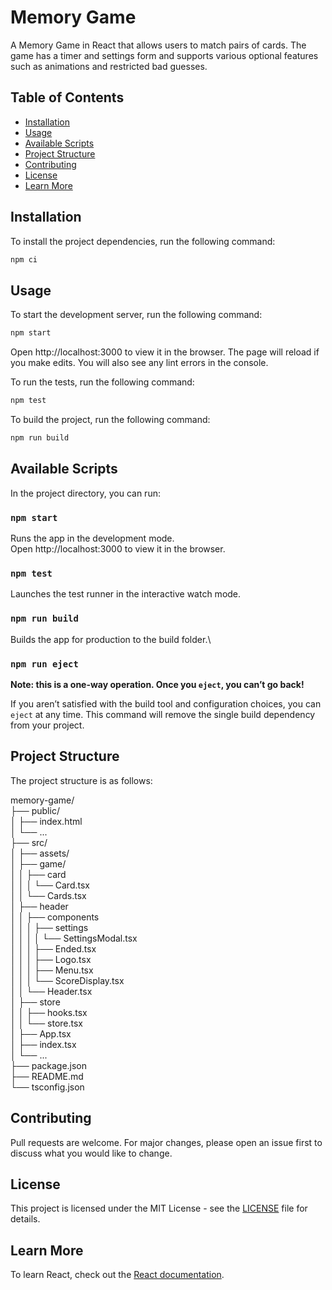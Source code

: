 # Memory Game

A Memory Game in React that allows users to match pairs of cards. The game has a timer and settings form and supports various optional features such as animations and restricted bad guesses.

## Table of Contents

- [Installation](#installation)
- [Usage](#usage)
- [Available Scripts](#available-scripts)
- [Project Structure](#project-structure)
- [Contributing](#contributing)
- [License](#license)
- [Learn More](#learn-more)

## Installation

To install the project dependencies, run the following command:

```bash
npm ci
```

## Usage

To start the development server, run the following command:

```bash
npm start
```

Open http://localhost:3000 to view it in the browser. The page will reload if you make edits. You will also see any lint errors in the console.

To run the tests, run the following command:

```bash
npm test
```

To build the project, run the following command:

```bash
npm run build
```

## Available Scripts

In the project directory, you can run:

### `npm start`

Runs the app in the development mode.\
Open http://localhost:3000 to view it in the browser.

### `npm test`

Launches the test runner in the interactive watch mode.

### `npm run build`

Builds the app for production to the build folder.\

### `npm run eject`

**Note: this is a one-way operation. Once you `eject`, you can’t go back!**

If you aren’t satisfied with the build tool and configuration choices, you can `eject` at any time. This command will remove the single build dependency from your project.

## Project Structure
The project structure is as follows:


memory-game/\
├── public/\
│   ├── index.html\
│   └── ...\
├── src/\
│   ├── assets/\
│   ├── game/\
│   │   ├── card\
│   │   │   └── Card.tsx\
│   │   └── Cards.tsx\
│   ├── header\
│   │   ├── components\
│   │   │   ├── settings\
│   │   │   │   └── SettingsModal.tsx\
│   │   │   ├── Ended.tsx\
│   │   │   ├── Logo.tsx\
│   │   │   ├── Menu.tsx\
│   │   │   └── ScoreDisplay.tsx\
│   │   └── Header.tsx\
│   ├── store\
│   │   ├── hooks.tsx\
│   │   └── store.tsx\
│   ├── App.tsx\
│   ├── index.tsx\
│   └── ...\
├── package.json\
├── README.md\
└── tsconfig.json

## Contributing

Pull requests are welcome. For major changes, please open an issue first to discuss what you would like to change.

## License

This project is licensed under the MIT License - see the [LICENSE](LICENSE) file for details.

## Learn More

To learn React, check out the [React documentation](https://reactjs.org/).

